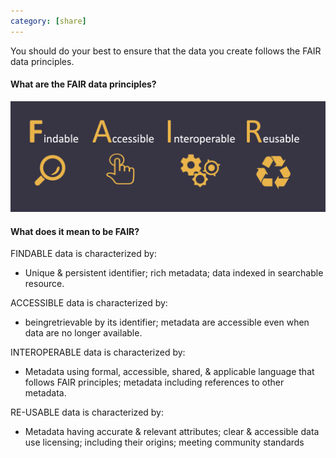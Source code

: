 ```yaml
---
category: [share]
---
```


You should do your best to ensure that the data you create follows the FAIR data principles.

#### What are the FAIR data principles?

![1]

#### What does it mean to be FAIR?

FINDABLE data is characterized by:

- Unique & persistent identifier; rich metadata; data indexed in searchable resource.

ACCESSIBLE data is characterized by:

- beingretrievable by its identifier; metadata are accessible even when data are no longer available.

INTEROPERABLE data is characterized by:

- Metadata using formal, accessible, shared, & applicable language that follows FAIR principles; metadata including references to other metadata.

RE-USABLE data is characterized by:

- Metadata having accurate & relevant attributes; clear & accessible data use licensing; including their origins; meeting community standards



[1]:/img/fair.png